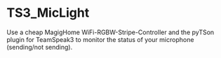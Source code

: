 # TS3_MicLight
Use a cheap MagigHome WiFi-RGBW-Stripe-Controller and the pyTSon plugin for TeamSpeak3 to monitor the status of your microphone (sending/not sending).
